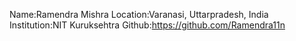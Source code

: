 Name:Ramendra Mishra
Location:Varanasi, Uttarpradesh, India
Institution:NIT Kuruksehtra
Github:https://github.com/Ramendra11n
